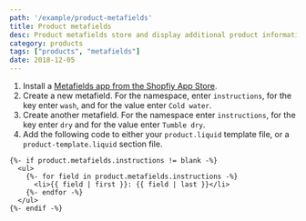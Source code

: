 ```yaml
---
path: '/example/product-metafields'
title: Product metafields
desc: Product metafields store and display additional product information that doesn't otherwise exist in the Shopify Admin. This example demonstrates how to add washing instructions to your products and display them on the product page. See more examples of how to use product metafields in the [Shopify Help Center](https://help.shopify.com/en/themes/liquid/objects/metafield).
category: products
tags: ["products", "metafields"]
date: 2018-12-05
---
```


1.  Install a [Metafields app from the Shopfiy App Store](https://apps.shopify.com/search?q=metafield).
2.  Create a new metafield. For the namespace, enter `instructions`, for the key enter `wash`, and for the value enter `Cold water`.
3.  Create another metafield. For the namespace enter `instructions`, for the key enter `dry` and for the value enter `Tumble dry`.
4.  Add the following code to either your `product.liquid` template file, or a `product-template.liquid` section file.

```liquid
{%- if product.metafields.instructions != blank -%}
  <ul>
    {%- for field in product.metafields.instructions -%}
      <li>{{ field | first }}: {{ field | last }}</li>
    {%- endfor -%}
  </ul>
{%- endif -%}
```
